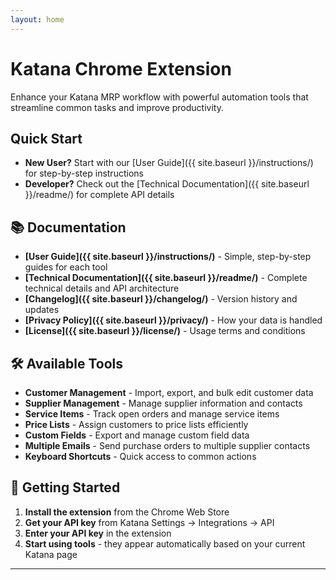```yaml
---
layout: home
---
```


# Katana Chrome Extension

Enhance your Katana MRP workflow with powerful automation tools that streamline common tasks and improve productivity.

## Quick Start

- **New User?** Start with our [User Guide]({{ site.baseurl }}/instructions/) for step-by-step instructions
- **Developer?** Check out the [Technical Documentation]({{ site.baseurl }}/readme/) for complete API details

<!-- ## ✨ Key Features

### ⚡ Workflow Automation
Streamline common Katana tasks with advanced tools for customers, suppliers, service items, and more.

### 📊 Data Management  
Import, export, and edit data efficiently with built-in validation and error handling.

### ⌨️ Keyboard Shortcuts
Speed up your workflow with customizable keyboard shortcuts for all major functions.

### 🔒 Secure & Private
Your API keys are stored locally and never transmitted to third parties. Full privacy protection.

### 🔧 Developer Friendly
Complete API architecture with modular design and comprehensive debugging tools. -->

## 📚 Documentation

- **[User Guide]({{ site.baseurl }}/instructions/)** - Simple, step-by-step guides for each tool
- **[Technical Documentation]({{ site.baseurl }}/readme/)** - Complete technical details and API architecture  
- **[Changelog]({{ site.baseurl }}/changelog/)** - Version history and updates
- **[Privacy Policy]({{ site.baseurl }}/privacy/)** - How your data is handled
- **[License]({{ site.baseurl }}/license/)** - Usage terms and conditions

## 🛠️ Available Tools

- **Customer Management** - Import, export, and bulk edit customer data
- **Supplier Management** - Manage supplier information and contacts  
- **Service Items** - Track open orders and manage service items
- **Price Lists** - Assign customers to price lists efficiently
- **Custom Fields** - Export and manage custom field data
- **Multiple Emails** - Send purchase orders to multiple supplier contacts
- **Keyboard Shortcuts** - Quick access to common actions

## 🎯 Getting Started

1. **Install the extension** from the Chrome Web Store
2. **Get your API key** from Katana Settings → Integrations → API
3. **Enter your API key** in the extension
4. **Start using tools** - they appear automatically based on your current Katana page

---